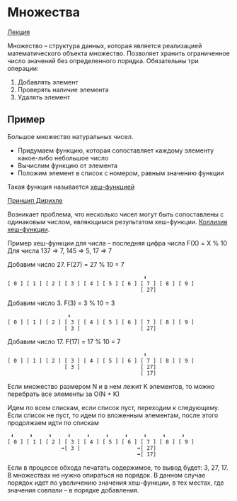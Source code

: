 # Множества

[Лекция](https://www.youtube.com/watch?v=PUpmV2ieIHA&list=PL6Wui14DvQPySdPv5NUqV3i8sDbHkCKC5&index=4)

Множество – структура данных, которая является реализацией математического
объекта множество. Позволяет хранить ограниченное число значений без
определенного порядка. Обязательны три операции:

1. Добавлять элемент
1. Проверять наличие элемента
1. Удалять элемент

## Пример

Большое множество натуральных чисел.

- Придумаем функцию, которая сопоставляет каждому элементу какое-либо небольшое
число
- Вычислим функцию от элемента
- Положим элемент в список с номером, равным значению функции

Такая функция называется
[хеш-функцией](https://ru.wikipedia.org/wiki/%D0%A5%D0%B5%D1%88-%D1%84%D1%83%D0%BD%D0%BA%D1%86%D0%B8%D1%8F)

[Принцип
Дирихле](https://ru.wikipedia.org/wiki/%D0%9F%D1%80%D0%B8%D0%BD%D1%86%D0%B8%D0%BF_%D0%94%D0%B8%D1%80%D0%B8%D1%85%D0%BB%D0%B5_(%D0%BA%D0%BE%D0%BC%D0%B1%D0%B8%D0%BD%D0%B0%D1%82%D0%BE%D1%80%D0%B8%D0%BA%D0%B0))

Возникает проблема, что несколько чисел могут быть сопоставлены с одинаковым
числом, являющимся результатом хеш-функции. [Коллизия
хеш-функции](https://ru.wikipedia.org/wiki/%D0%9A%D0%BE%D0%BB%D0%BB%D0%B8%D0%B7%D0%B8%D1%8F_%D1%85%D0%B5%D1%88-%D1%84%D1%83%D0%BD%D0%BA%D1%86%D0%B8%D0%B8).

Пример хеш-функции для числа – последняя цифра числа F(X) = X % 10 Для числа 137
=> 7, 145 => 5, 17 => 7

Добавим число 27. F(27) = 27 % 10 = 7

``` text
                                           ⬇
[ 0 ] [ 1 ] [ 2 ] [ 3 ] [ 4 ] [ 5 ] [ 6 ] [ 7 ] [ 8 ] [ 9 ]
                                          [ 27]
```

Добавим число 3. F(3) = 3 % 10 = 3

``` text
                   ⬇
[ 0 ] [ 1 ] [ 2 ] [ 3 ] [ 4 ] [ 5 ] [ 6 ] [ 7 ] [ 8 ] [ 9 ]
                  [ 3 ]                   [ 27]
```

Добавим число 17. F(17) = 17 % 10 = 7

``` text
                                           ⬇
[ 0 ] [ 1 ] [ 2 ] [ 3 ] [ 4 ] [ 5 ] [ 6 ] [ 7 ] [ 8 ] [ 9 ]
                  [ 3 ]                   [ 27]
                                          [ 17]
```

Если множество размером N и в нем лежит K элементов, то можно перебрать все
элементы за O(N + K)

Идем по всем спискам, если список пуст, переходим к следующему. Если список не
пуст, то идем по вложенным элементам, после этого продолжаем идти по спискам

``` text
 ⬇     ⬇     ⬇     ⬇     ⬇     ⬇     ⬇     ⬇     ⬇     ⬇
[ 0 ] [ 1 ] [ 2 ] [ 3 ] [ 4 ] [ 5 ] [ 6 ] [ 7 ] [ 8 ] [ 9 ]
                 ➡[ 3 ]                  ➡[ 27]
                                         ➡[ 17]
```

Если в процессе обхода печатать содержимое, то вывод будет: 3, 27, 17. В
множествах не нужно опираться на порядок. В данном случае порядок идет по
увеличению значения хеш-функции, в тех местах, где значения совпали – в порядке
добавления.
